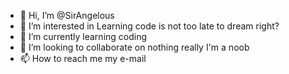 - 👋 Hi, I’m @SirAngelous
- 👀 I’m interested in Learning code is not too late to dream right?
- 🌱 I’m currently learning coding
- 💞️ I’m looking to collaborate on nothing really I'm a noob
- 📫 How to reach me my e-mail
<!---
SirAngelous/SirAngelous is a ✨ special ✨ repository because its `README.md` (this file) appears on your GitHub profile.
You can click the Preview link to take a look at your changes.
--->

